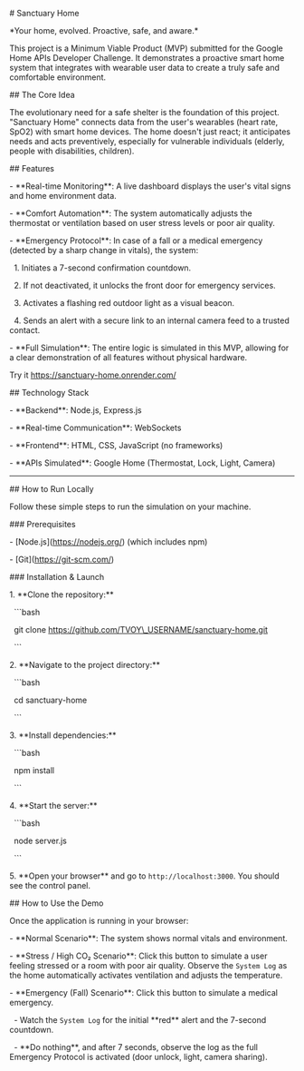 \# Sanctuary Home



\*Your home, evolved. Proactive, safe, and aware.\*



This project is a Minimum Viable Product (MVP) submitted for the Google Home APIs Developer Challenge. It demonstrates a proactive smart home system that integrates with wearable user data to create a truly safe and comfortable environment.



\## The Core Idea



The evolutionary need for a safe shelter is the foundation of this project. "Sanctuary Home" connects data from the user's wearables (heart rate, SpO2) with smart home devices. The home doesn't just react; it anticipates needs and acts preventively, especially for vulnerable individuals (elderly, people with disabilities, children).



\## Features



\- \*\*Real-time Monitoring\*\*: A live dashboard displays the user's vital signs and home environment data.

\- \*\*Comfort Automation\*\*: The system automatically adjusts the thermostat or ventilation based on user stress levels or poor air quality.

\- \*\*Emergency Protocol\*\*: In case of a fall or a medical emergency (detected by a sharp change in vitals), the system:

&nbsp;   1. Initiates a 7-second confirmation countdown.

&nbsp;   2. If not deactivated, it unlocks the front door for emergency services.

&nbsp;   3. Activates a flashing red outdoor light as a visual beacon.

&nbsp;   4. Sends an alert with a secure link to an internal camera feed to a trusted contact.

\- \*\*Full Simulation\*\*: The entire logic is simulated in this MVP, allowing for a clear demonstration of all features without physical hardware.


Try it   https://sanctuary-home.onrender.com/



\## Technology Stack



\- \*\*Backend\*\*: Node.js, Express.js

\- \*\*Real-time Communication\*\*: WebSockets

\- \*\*Frontend\*\*: HTML, CSS, JavaScript (no frameworks)

\- \*\*APIs Simulated\*\*: Google Home (Thermostat, Lock, Light, Camera)



---



\## How to Run Locally



Follow these simple steps to run the simulation on your machine.



\### Prerequisites



\- \[Node.js](https://nodejs.org/) (which includes npm)

\- \[Git](https://git-scm.com/)



\### Installation \& Launch



1\.  \*\*Clone the repository:\*\*

&nbsp;   ```bash

&nbsp;   git clone https://github.com/TVOY\_USERNAME/sanctuary-home.git

&nbsp;   ```



2\.  \*\*Navigate to the project directory:\*\*

&nbsp;   ```bash

&nbsp;   cd sanctuary-home

&nbsp;   ```



3\.  \*\*Install dependencies:\*\*

&nbsp;   ```bash

&nbsp;   npm install

&nbsp;   ```



4\.  \*\*Start the server:\*\*

&nbsp;   ```bash

&nbsp;   node server.js

&nbsp;   ```



5\.  \*\*Open your browser\*\* and go to `http://localhost:3000`. You should see the control panel.



\## How to Use the Demo



Once the application is running in your browser:



\- \*\*Normal Scenario\*\*: The system shows normal vitals and environment.

\- \*\*Stress / High CO₂ Scenario\*\*: Click this button to simulate a user feeling stressed or a room with poor air quality. Observe the `System Log` as the home automatically activates ventilation and adjusts the temperature.

\- \*\*Emergency (Fall) Scenario\*\*: Click this button to simulate a medical emergency.

&nbsp;   - Watch the `System Log` for the initial \*\*red\*\* alert and the 7-second countdown.

&nbsp;   - \*\*Do nothing\*\*, and after 7 seconds, observe the log as the full Emergency Protocol is activated (door unlock, light, camera sharing).

